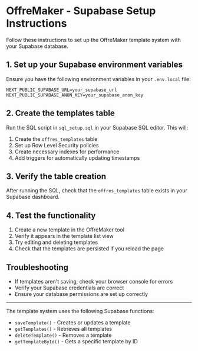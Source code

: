 # OffreMaker - Supabase Setup Instructions

Follow these instructions to set up the OffreMaker template system with your Supabase database.

## 1. Set up your Supabase environment variables

Ensure you have the following environment variables in your `.env.local` file:

```
NEXT_PUBLIC_SUPABASE_URL=your_supabase_url
NEXT_PUBLIC_SUPABASE_ANON_KEY=your_supabase_anon_key
```

## 2. Create the templates table

Run the SQL script in `sql_setup.sql` in your Supabase SQL editor. This will:

1. Create the `offres_templates` table
2. Set up Row Level Security policies
3. Create necessary indexes for performance
4. Add triggers for automatically updating timestamps

## 3. Verify the table creation

After running the SQL, check that the `offres_templates` table exists in your Supabase dashboard.

## 4. Test the functionality

1. Create a new template in the OffreMaker tool
2. Verify it appears in the template list view
3. Try editing and deleting templates
4. Check that the templates are persisted if you reload the page

## Troubleshooting

- If templates aren't saving, check your browser console for errors
- Verify your Supabase credentials are correct
- Ensure your database permissions are set up correctly

---

The template system uses the following Supabase functions:

- `saveTemplate()` - Creates or updates a template
- `getTemplates()` - Retrieves all templates
- `deleteTemplate()` - Removes a template
- `getTemplateById()` - Gets a specific template by ID 